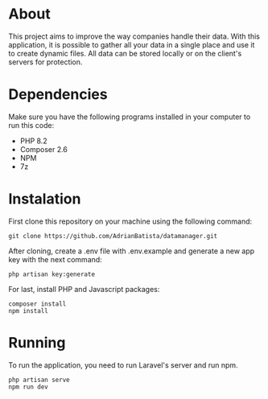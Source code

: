 # About

This project aims to improve the way companies handle their data. With this application, it is possible to gather all your data in a single place and use it to create dynamic files. All data can be stored locally or on the client's servers for protection.


# Dependencies

Make sure you have the following programs installed in your computer to run this code:

- PHP 8.2
- Composer 2.6
- NPM
- 7z


# Instalation

First clone this repository on your machine using the following command:

```
git clone https://github.com/AdrianBatista/datamanager.git
```

After cloning, create a .env file with .env.example and generate a new app key with the next command:

```
php artisan key:generate
```

For last, install PHP and Javascript packages:

``` 
composer install
npm install
```

# Running

To run the application, you need to run Laravel's server and run npm.

``` 
php artisan serve
npm run dev
```